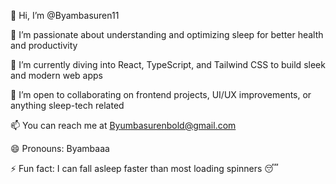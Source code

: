 👋 Hi, I’m @Byambasuren11

👀 I’m passionate about understanding and optimizing sleep for better health and productivity

🌱 I’m currently diving into React, TypeScript, and Tailwind CSS to build sleek and modern web apps

💞️ I’m open to collaborating on frontend projects, UI/UX improvements, or anything sleep-tech related

📫 You can reach me at Byumbasurenbold@gmail.com

😄 Pronouns: Byambaaa

⚡ Fun fact: I can fall asleep faster than most loading spinners 😴

<!---
Byambasuren11/Byambasuren11 is a ✨ special ✨ repository because its `README.md` (this file) appears on your GitHub profile.
You can click the Preview link to take a look at your changes.
--->
